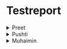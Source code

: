 # Testreport

<details><summary>
  Preet
  </summary>
 <p> 

| Date of test plan | Test case ID | Person executed the test | Pass/Fail | Comments |
| --- | --- | --- | --- | --- |
|  | UX 1.1 | Preet |  | |
|  | UX 1.2 | Preet |  | |
|  | UX 1.3 | Preet |  | |
|  | UX 1.4 | Preet |  | |
|  | UX 1.5 | Preet |  | |
|  | UX 1.6 | Preet |  | |
|  | UX 1.7 | Preet |  | |
   
| Date of test plan | Test case ID | Person executed the test | Pass/Fail | Comments |
| --- | --- | --- | --- | --- |
|  | UX 1.1 | Preet |  | |
|  | UX 1.2 | Preet |  | |
|  | UX 1.3 | Preet |  | |
|  | UX 1.4 | Preet |  | |
|  | UX 1.5 | Preet |  | |
|  | UX 1.6 | Preet |  | |
|  | UX 1.7 | Preet |  | |
   
   
| Date of test plan | Test case ID | Person executed the test | Pass/Fail | Comments |
| --- | --- | --- | --- | --- |
|  | UX 1.1 | Preet |  | |
|  | UX 1.2 | Preet |  | |
|  | UX 1.3 | Preet |  | |
|  | UX 1.4 | Preet |  | |
|  | UX 1.5 | Preet |  | |
|  | UX 1.6 | Preet |  | |
|  | UX 1.7 | Preet |  | |
  </p>
  </details>
  
  
<details><summary> Pushti</summary>
<p> 
  
| Date of test plan | Test case ID | Person executed the test | Pass/Fail | Comments |
| --- | --- | --- | --- | --- |
|  | UX 2.1 | Pushti |  | |
|  | UX 2.2 | Pushti |  | |
|  | UX 2.3 | Pushti |  | |
|  | UX 2.4 | Pushti |  | |
|  | UX 2.5 | Pushti |  | |
  
| Date of test plan | Test case ID | Person executed the test | Pass/Fail | Comments |
| --- | --- | --- | --- | --- |
|  | UX 2.1 | Pushti |  | |
|  | UX 2.2 | Pushti |  | |
|  | UX 2.3 | Pushti |  | |
|  | UX 2.4 | Pushti |  | |
|  | UX 2.5 | Pushti |  | |
 
| Date of test plan | Test case ID | Person executed the test | Pass/Fail | Comments |
| --- | --- | --- | --- | --- |
|  | UX 2.1 | Pushti |  | |
|  | UX 2.2 | Pushti |  | |
|  | UX 2.3 | Pushti |  | |
|  | UX 2.4 | Pushti |  | |
|  | UX 2.5 | Pushti |  | |

</p>
</details>


<details><summary>Muhaimin</summary>
 <p> 

   
| Date of test plan | Test case ID | Person executed the test | Pass/Fail | Comments |
| --- | --- | --- | --- | --- |
|  | UX 3.1 | Muhaimin |  | |
|  | DB 1.1 | Muhaimin |  | |
|  | API 1.1| Muhaimin |  | |
|  | API 1.2| Muhaimin |  | |
|  | API 1.3| Muhaimin |  | |  
   
   
| Date of test plan | Test case ID | Person executed the test | Pass/Fail | Comments |
| --- | --- | --- | --- | --- |
|  | UX 3.1 | Muhaimin |  | |
|  | DB 1.1 | Muhaimin |  | |
|  | API 1.1| Muhaimin |  | |
|  | API 1.2| Muhaimin |  | |
|  | API 1.3| Muhaimin |  | |  
   
| Date of test plan | Test case ID | Person executed the test | Pass/Fail | Comments |
| --- | --- | --- | --- | --- |
|  | UX 3.1 | Muhaimin |  | |
|  | DB 1.1 | Muhaimin |  | |
|  | API 1.1| Muhaimin |  | |
|  | API 1.2| Muhaimin |  | |
|  | API 1.3| Muhaimin |  | |   
</p>
</details>
